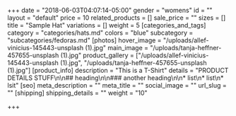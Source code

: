 +++
date = "2018-06-03T04:07:14-05:00"
gender = "womens"
id = ""
layout = "default"
price = 10
related_products = []
sale_price = ""
sizes = []
title = "Sample Hat"
variations = []
weight = 5
[categories_and_tags]
category = "categories/hats.md"
colors = "blue"
subcategory = "subcategories/fedoras.md"
[photos]
hover_image = "/uploads/allef-vinicius-145443-unsplash (1).jpg"
main_image = "/uploads/tanja-heffner-457655-unsplash (1).jpg"
product_gallery = ["/uploads/allef-vinicius-145443-unsplash (1).jpg", "/uploads/tanja-heffner-457655-unsplash (1).jpg"]
[product_info]
description = "This is a T-Shirt"
details = "PRODUCT DETAILS STUFF\n\n## heading\n\n### another heading\n\n* list\n* list\n* lsit"
[seo]
meta_description = ""
meta_title = ""
social_image = ""
url_slug = ""
[shipping]
shipping_details = ""
weight = "10"

+++
